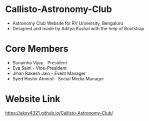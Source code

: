 # Callisto-Astronomy-Club
* Astronomy Club Website for RV Unviersity, Bengaluru
* Designed and made by Aditya Kushal with the help of Bootstrap

# Core Members
* Sunainha Vijay - President
* Eva Saini - Vice-President
* Jihan Rakesh Jain - Event Manager
* Syed Hashir Ahmed - Social Media Manager

# Website Link 
https://akxy4321.github.io/Callisto-Astronomy-Club/
